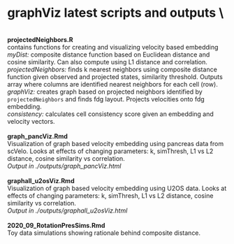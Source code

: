 # graphViz latest scripts and outputs \
\
**projectedNeighbors.R**  \
contains functions for creating and visualizing velocity based embedding  \
*myDist:* composite distance function based on Euclidean distance and cosine similarity. Can also compute using L1 distance and correlation.  \
*projectedNeighbors:* finds k nearest neighbors using composite distance function given observed and projected states, similarity threshold. Outputs array where columns are identified nearest neighbors for each cell (row).  \
*graphViz:* creates graph based on projected neighbors identified by `projectedNeighbors` and finds fdg layout. Projects velocities onto fdg embedding.   \
*consistency:* calculates cell consistency score given an embedding and velocity vectors.  \
\
**graph_pancViz.Rmd**  \
Visualization of graph based velocity embedding using pancreas data from scVelo. Looks at effects of changing parameters: k, simThresh, L1 vs L2 distance, cosine similarity vs correlation.\
*Output in ./outputs/graph_pancViz.html*\
\
**graphall_u2osViz.Rmd**  \
Visualization of graph based velocity embedding using U2OS data. Looks at effects of changing parameters: k, simThresh, L1 vs L2 distance, cosine similarity vs correlation.\
*Output in ./outputs/graphall_u2osViz.html*\
\
**2020_09_RotationPresSims.Rmd**\
Toy data simulations showing rationale behind composite distance.
